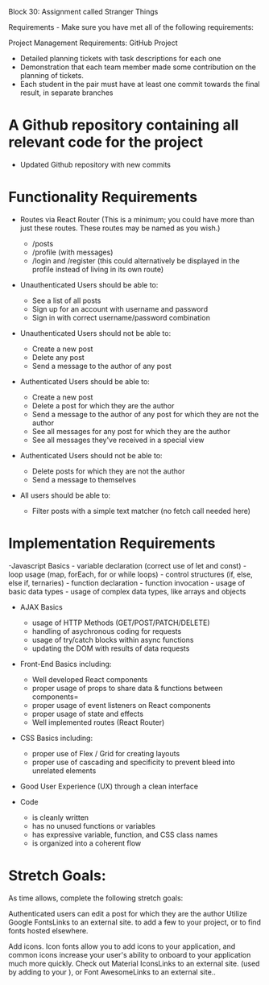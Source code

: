 Block 30:  Assignment called Stranger Things

Requirements - Make sure you have met all of the following requirements:

Project Management Requirements: GitHub Project
  - Detailed planning tickets with task descriptions for each one
  - Demonstration that each team member made some contribution on the planning of tickets.
  - Each student in the pair must have at least one commit towards the final result, in separate branches

# A Github repository containing all relevant code for the project
  - Updated Github repository with new commits

# Functionality Requirements
  - Routes via React Router (This is a minimum; you could have more than just these routes. These routes may be named as you wish.)
       - /posts
       - /profile (with messages)
       - /login and /register (this could alternatively be displayed in the profile instead of living in its own route)
 
  - Unauthenticated Users should be able to:
       - See a list of all posts
       - Sign up for an account with username and password
       - Sign in with correct username/password combination

  - Unauthenticated Users should not be able to:
       - Create a new post
       - Delete any post
       - Send a message to the author of any post
 
  - Authenticated Users should be able to:
       - Create a new post
       - Delete a post for which they are the author
       - Send a message to the author of any post for which they are not the author
       - See all messages for any post for which they are the author
       - See all messages they've received in a special view

  - Authenticated Users should not be able to:
       - Delete posts for which they are not the author
       - Send a message to themselves

  - All users should be able to:
       - Filter posts with a simple text matcher (no fetch call needed here)

# Implementation Requirements
  -Javascript Basics
       - variable declaration (correct use of let and const)
       - loop usage (map, forEach, for or while loops)
       - control structures (if, else, else if, ternaries)
       - function declaration
       - function invocation
       - usage of basic data types
       - usage of complex data types, like arrays and objects

  - AJAX Basics
       - usage of HTTP Methods (GET/POST/PATCH/DELETE)
       - handling of asychronous coding for requests
       - usage of try/catch blocks within async functions
       - updating the DOM with results of data requests

  - Front-End Basics including:
       - Well developed React components
       - proper usage of props to share data & functions between components=
       - proper usage of event listeners on React components
       - proper usage of state and effects
       - Well implemented routes (React Router)

  - CSS Basics including:
       - proper use of Flex / Grid for creating layouts
       - proper use of cascading and specificity to prevent bleed into unrelated elements

  - Good User Experience (UX) through a clean interface
 
  - Code
       - is cleanly written
       - has no unused functions or variables
       - has expressive variable, function, and CSS class names
       - is organized into a coherent flow
         
# Stretch Goals:
As time allows, complete the following stretch goals:

Authenticated users can edit a post for which they are the author
Utilize Google FontsLinks to an external site. to add a few to 
your project, or to find fonts hosted elsewhere.

Add icons. Icon fonts allow you to add icons to your application, 
and common icons increase your user's ability to onboard to your 
application much more quickly. Check out Material IconsLinks to 
an external site. (used by adding <link rel="stylesheet" 
href="https://fonts.googleapis.com/icon?family=Material+Icons" /> 
to your <head>), or Font AwesomeLinks to an external site..

 
